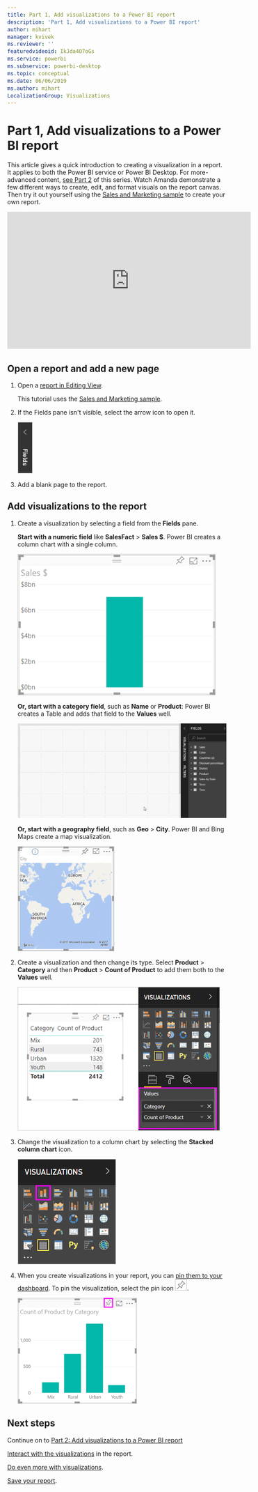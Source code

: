 ```yaml
---
title: Part 1, Add visualizations to a Power BI report
description: 'Part 1, Add visualizations to a Power BI report'
author: mihart
manager: kvivek
ms.reviewer: ''
featuredvideoid: IkJda4O7oGs
ms.service: powerbi
ms.subservice: powerbi-desktop
ms.topic: conceptual
ms.date: 06/06/2019
ms.author: mihart
LocalizationGroup: Visualizations
---
```


# Part 1, Add visualizations to a Power BI report

This article gives a quick introduction to creating a visualization in a report. It applies to both the Power BI service or Power BI Desktop. For more-advanced content, [see Part 2](power-bi-report-add-visualizations-ii.md) of this series. Watch Amanda demonstrate a few different ways to create, edit, and format visuals on the report canvas. Then try it out yourself using the [Sales and Marketing sample](../sample-datasets.md) to create your own report.

<iframe width="560" height="315" src="https://www.youtube.com/embed/IkJda4O7oGs" frameborder="0" allowfullscreen></iframe>

## Open a report and add a new page

1. Open a [report in Editing View](../consumer/end-user-reading-view.md).

    This tutorial uses the [Sales and Marketing sample](../sample-datasets.md).

1. If the Fields pane isn't visible, select the arrow icon to open it.

   ![](media/power-bi-report-add-visualizations-i/pbi_nancy_fieldsfiltersarrow.png)

1. Add a blank page to the report.

## Add visualizations to the report

1. Create a visualization by selecting a field from the **Fields** pane.

    **Start with a numeric field** like **SalesFact** > **Sales $**. Power BI creates a column chart with a single column.

    ![Screenshot of a column chart with a single column.](media/power-bi-report-add-visualizations-i/pbi_onecolchart.png)

   **Or, start with a category field**, such as **Name** or **Product**: Power BI creates a Table and adds that field to the **Values** well.

   ![](media/power-bi-report-add-visualizations-i/pbi_agif_createchart3.gif)

   **Or, start with a geography field**, such as **Geo** > **City**. Power BI and Bing Maps create a map visualization.

   ![](media/power-bi-report-add-visualizations-i/power-bi-map.png)

1. Create a visualization and then change its type. Select **Product** > **Category** and then **Product** > **Count of Product** to add them both to the **Values** well.

   ![](media/power-bi-report-add-visualizations-i/part1table1.png)

1. Change the visualization to a column chart by selecting the **Stacked column chart** icon.

   ![](media/power-bi-report-add-visualizations-i/part1converttocolumn.png)

1. When you create visualizations in your report, you can [pin them to your dashboard](../service-dashboard-pin-tile-from-report.md). To pin the visualization, select the pin icon ![](media/power-bi-report-add-visualizations-i/pinnooutline.png).

   ![](media/power-bi-report-add-visualizations-i/part1pin1.png)
  
## Next steps

 Continue on to [Part 2: Add visualizations to a Power BI report](power-bi-report-add-visualizations-ii.md)

   [Interact with the visualizations](../consumer/end-user-reading-view.md) in the report.

   [Do even more with visualizations](power-bi-report-visualizations.md).

   [Save your report](../service-report-save.md).
